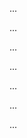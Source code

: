 <panel type="danger" header="Can explain different types of testing :star:" expandable expanded no-close>

<panel type="danger" header="Can explain integration testing :star:" expandable>
  <include src="../../book/testing/testingTypes/integrationTesting/what/full.md" />
  <panel header=":trophy: Evidence" expanded>

...

  </panel>
</panel>

<panel type="danger" header="Can explain system testing :star:" expandable>
  <include src="../../book/testing/testingTypes/systemTesting/what/full.md" />
  <panel header=":trophy: Evidence" expanded>

...

  </panel>
</panel>

<panel type="info" header="Can explain the differences between system testing and acceptance testing :star::star::star:" expandable>
  <include src="../../book/testing/testingTypes/acceptanceTesting/acceptanceVsSystemTesting/full.md" />
  <panel header=":trophy: Evidence" expanded>

...

  </panel>
</panel>

<panel type="info" header="Can explain test case design for use case based testing :star::star::star:" expandable>
  <include src="../../book/testCaseDesign/more/testingUseCases/full.md" />
  <panel header=":trophy: Evidence" expanded>

...

  </panel>
</panel>

<panel type="info" header="Can explain automated GUI testing :star::star::star:" expandable>
  <include src="../../book/testing/testAutomation/testingGuis/full.md" />
  <panel header=":trophy: Evidence" expanded>

...

  </panel>
</panel>

<panel type="info" header="Can explain alpha and beta testing :star::star::star:" expandable>
  <include src="../../book/testing/testingTypes/alphaBetaTesting/what/full.md" />
  <panel header=":trophy: Evidence" expanded>

...

  </panel>
</panel>

<panel type="danger" header="Can explain acceptance testing :star:" expandable>
  <include src="../../book/testing/testingTypes/acceptanceTesting/what/full.md" />
  <panel header=":trophy: Evidence" expanded>

...

  </panel>
</panel>

</panel>
